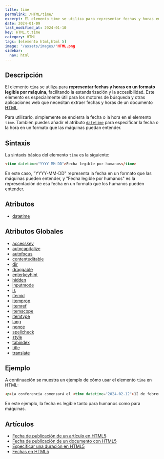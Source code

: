```yaml
---
title: time
permalink: /HTML/time/
excerpt: El elemento time se utiliza para representar fechas y horas en un formato legible por máquina en HTML.
date: 2024-01-09
last_modified_at: 2024-01-10
key: HTML.t.time
category: HTML
tags: [elemento html,html 5]
image: "/assets/images/"HTML.png
sidebar:
  nav: html
---
```


## Descripción


El elemento `time` se utiliza para **representar fechas y horas en un formato legible por máquina**, facilitando la estandarización y la accesibilidad. Este elemento es especialmente útil para los motores de búsqueda y otras aplicaciones web que necesitan extraer fechas y horas de un documento [HTML](https://www.manualweb.net/html/).


Para utilizarlo, simplemente se encierra la fecha o la hora en el elemento `time`. También puedes añadir el atributo [`datetime`](https://www.w3api.com/HTML/date/datetime/) para especificar la fecha o la hora en un formato que las máquinas puedan entender.


## Sintaxis


La sintaxis básica del elemento `time` es la siguiente:


```html
<time datetime="YYYY-MM-DD">Fecha legible por humanos</time>

```


En este caso, "YYYY-MM-DD" representa la fecha en un formato que las máquinas pueden entender, y "Fecha legible por humanos" es la representación de esa fecha en un formato que los humanos pueden entender.


## Atributos

- [datetime](https://www.w3api.com/HTML/time/datetime/)

## Atributos Globales

- [accesskey](https://www.w3api.com/HTML/accesskey/)
- [autocapitalize](https://www.w3api.com/HTML/autocapitalize/)
- [autofocus](https://www.w3api.com/HTML/autofocus/)
- [contenteditable](https://www.w3api.com/HTML/contenteditable/)
- [dir](https://www.w3api.com/HTML/dir/)
- [draggable](https://www.w3api.com/HTML/draggable/)
- [enterkeyhint](https://www.w3api.com/HTML/enterkeyhint/)
- [hidden](https://www.w3api.com/HTML/hidden/)
- [inputmode](https://www.w3api.com/HTML/inputmode/)
- [is](https://www.w3api.com/HTML/is/)
- [itemid](https://www.w3api.com/HTML/itemid/)
- [itemprop](https://www.w3api.com/HTML/itemprop/)
- [itemref](https://www.w3api.com/HTML/itemref/)
- [itemscope](https://www.w3api.com/HTML/itemscope/)
- [itemtype](https://www.w3api.com/HTML/itemtype/)
- [lang](https://www.w3api.com/HTML/lang/)
- [nonce](https://www.w3api.com/HTML/nonce/)
- [spellcheck](https://www.w3api.com/HTML/spellcheck/)
- [style](https://www.w3api.com/HTML/style/)
- [tabindex](https://www.w3api.com/HTML/tabindex/)
- [title](https://www.w3api.com/HTML/title/)
- [translate](https://www.w3api.com/HTML/translate/)

## Ejemplo


A continuación se muestra un ejemplo de cómo usar el elemento `time` en HTML:


```html
<p>La conferencia comenzará el <time datetime="2024-02-12">12 de febrero de 2024</time>.</p>
```


En este ejemplo, la fecha es legible tanto para humanos como para máquinas.


## Artículos

- [Fecha de publicación de un artículo en HTML5](https://lineadecodigo.com/html5/fecha-de-publicacion-de-un-articulo-en-html5/)
- [Fecha de publicación de un documento con HTML5](https://lineadecodigo.com/html5/fecha-de-publicacion-de-un-documento-con-html5/)
- [Especificar una duración en HTML5](https://lineadecodigo.com/html5/especificar-una-duracion-en-html5/)
- [Fechas en HTML5](https://lineadecodigo.com/html5/fechas-en-html5/)
